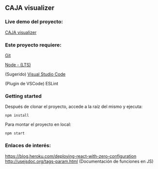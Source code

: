 ## CAJA visualizer

### Live demo del proyecto:
[CAJA visualizer](https://arcane-tundra-90702.herokuapp.com/)

### Este proyecto requiere:
[Git](https://git-scm.com/)

[Node - (LTS)](https://nodejs.org/es/)

(Sugerido) [Visual Studio Code](https://code.visualstudio.com/)

(Plugin de VSCode) ESLint

### Getting started
Después de clonar el proyecto, accede a la raíz del mismo y ejecuta:
```
npm install
```
Para montar el proyecto en local:
```
npm start
```

### Enlaces de interés:
https://blog.heroku.com/deploying-react-with-zero-configuration
http://usejsdoc.org/tags-param.html (Documentación de funciones en JS)
